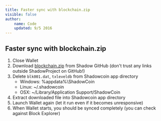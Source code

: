 ```yaml
---
title: Faster sync with blockchain.zip
visible: false
author:
    name: Code
    updated: 9/5 2016
---
```


## Faster sync with blockchain.zip

1. Close Wallet
2. Download [blockchain.zip](https://github.com/ShadowProject/blockchain/releases/download/latest/blockchain.zip) from Shadow GitHub (don't trust any links outside ShadowProject on GitHub!)
3. Delete ```blk001.dat```, ```txleveldb``` from Shadowcoin app directory
    * Windows: %appdata%\ShadowCoin
    * Linux: ~/.shadowcoin
    * OSX: ~/Library/Application Support/ShadowCoin
4. Extract downloaded file into Shadowcoin app directory
5. Launch Wallet again (let it run even if it becomes unresponsive)
6. When Wallet starts, you should be synced completely (you can check against Block Explorer)